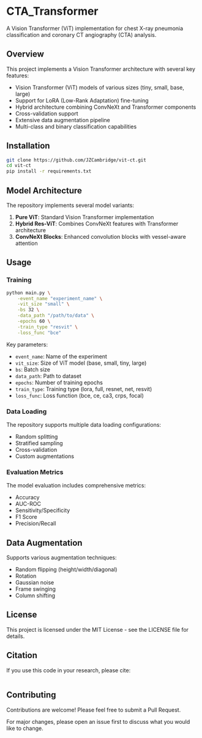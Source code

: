 # CTA_Transformer

A Vision Transformer (ViT) implementation for chest X-ray pneumonia classification and coronary CT angiography (CTA) analysis.

## Overview

This project implements a Vision Transformer architecture with several key features:

- Vision Transformer (ViT) models of various sizes (tiny, small, base, large)
- Support for LoRA (Low-Rank Adaptation) fine-tuning
- Hybrid architecture combining ConvNeXt and Transformer components
- Cross-validation support
- Extensive data augmentation pipeline
- Multi-class and binary classification capabilities

## Installation
```bash
git clone https://github.com/JZCambridge/vit-ct.git
cd vit-ct
pip install -r requirements.txt
```

## Model Architecture

The repository implements several model variants:

1. **Pure ViT**: Standard Vision Transformer implementation
2. **Hybrid Res-ViT**: Combines ConvNeXt features with Transformer architecture
3. **ConvNeXt Blocks**: Enhanced convolution blocks with vessel-aware attention

## Usage

### Training

```bash
python main.py \
    -event_name "experiment_name" \
    -vit_size "small" \
    -bs 32 \
    -data_path "/path/to/data" \
    -epochs 60 \
    -train_type "resvit" \
    -loss_func "bce"
```


Key parameters:
- `event_name`: Name of the experiment
- `vit_size`: Size of ViT model (base, small, tiny, large)
- `bs`: Batch size
- `data_path`: Path to dataset
- `epochs`: Number of training epochs
- `train_type`: Training type (lora, full, resnet, net, resvit)
- `loss_func`: Loss function (bce, ce, ca3, crps, focal)

### Data Loading

The repository supports multiple data loading configurations:

- Random splitting
- Stratified sampling  
- Cross-validation
- Custom augmentations

### Evaluation Metrics

The model evaluation includes comprehensive metrics:

- Accuracy
- AUC-ROC
- Sensitivity/Specificity
- F1 Score
- Precision/Recall

## Data Augmentation

Supports various augmentation techniques:

- Random flipping (height/width/diagonal)
- Rotation
- Gaussian noise
- Frame swinging
- Column shifting

## License

This project is licensed under the MIT License - see the LICENSE file for details.

## Citation

If you use this code in your research, please cite:
```bibtex
```


## Contributing

Contributions are welcome! Please feel free to submit a Pull Request.

For major changes, please open an issue first to discuss what you would like to change.